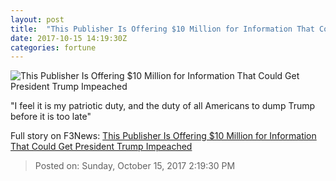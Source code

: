 ```yaml
---
layout: post
title:  "This Publisher Is Offering $10 Million for Information That Could Get President Trump Impeached"
date: 2017-10-15 14:19:30Z
categories: fortune
---
```


![This Publisher Is Offering $10 Million for Information That Could Get President Trump Impeached](https://fortunedotcom.files.wordpress.com/2017/10/larry-flynt-hustler.jpg)

"I feel it is my patriotic duty, and the duty of all Americans to dump Trump before it is too late"


Full story on F3News: [This Publisher Is Offering $10 Million for Information That Could Get President Trump Impeached](http://www.f3nws.com/n/zJMY2H)

> Posted on: Sunday, October 15, 2017 2:19:30 PM
